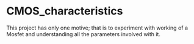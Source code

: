 # CMOS_characteristics
This project has only one motive; that is to experiment with working of a Mosfet and understanding all the parameters involved with it.
